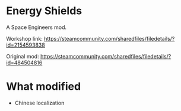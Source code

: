 ﻿# Energy Shields
A Space Engineers mod.

Workshop link: https://steamcommunity.com/sharedfiles/filedetails/?id=2154593838

Original mod: https://steamcommunity.com/sharedfiles/filedetails/?id=484504816

# What modified
* Chinese localization
